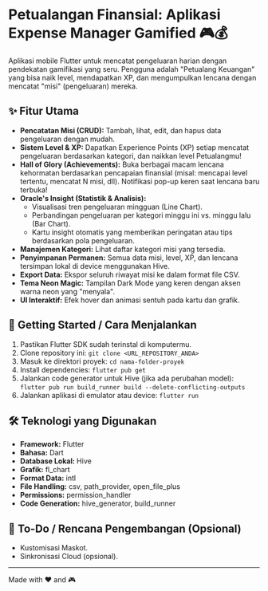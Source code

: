 # Petualangan Finansial: Aplikasi Expense Manager Gamified 🎮💰

Aplikasi mobile Flutter untuk mencatat pengeluaran harian dengan pendekatan gamifikasi yang seru. Pengguna adalah "Petualang Keuangan" yang bisa naik level, mendapatkan XP, dan mengumpulkan lencana dengan mencatat "misi" (pengeluaran) mereka.

## ✨ Fitur Utama

* **Pencatatan Misi (CRUD):** Tambah, lihat, edit, dan hapus data pengeluaran dengan mudah.
* **Sistem Level & XP:** Dapatkan Experience Points (XP) setiap mencatat pengeluaran berdasarkan kategori, dan naikkan level Petualangmu!
* **Hall of Glory (Achievements):** Buka berbagai macam lencana kehormatan berdasarkan pencapaian finansial (misal: mencapai level tertentu, mencatat N misi, dll). Notifikasi pop-up keren saat lencana baru terbuka!
* **Oracle's Insight (Statistik & Analisis):**
    * Visualisasi tren pengeluaran mingguan (Line Chart).
    * Perbandingan pengeluaran per kategori minggu ini vs. minggu lalu (Bar Chart).
    * Kartu insight otomatis yang memberikan peringatan atau tips berdasarkan pola pengeluaran.
* **Manajemen Kategori:** Lihat daftar kategori misi yang tersedia.
* **Penyimpanan Permanen:** Semua data misi, level, XP, dan lencana tersimpan lokal di device menggunakan Hive.
* **Export Data:** Ekspor seluruh riwayat misi ke dalam format file CSV.
* **Tema Neon Magic:** Tampilan Dark Mode yang keren dengan aksen warna neon yang "menyala".
* **UI Interaktif:** Efek hover dan animasi sentuh pada kartu dan grafik.

## 🚀 Getting Started / Cara Menjalankan

1.  Pastikan Flutter SDK sudah terinstal di komputermu.
2.  Clone repository ini: `git clone <URL_REPOSITORY_ANDA>`
3.  Masuk ke direktori proyek: `cd nama-folder-proyek`
4.  Install dependencies: `flutter pub get`
5.  Jalankan code generator untuk Hive (jika ada perubahan model): `flutter pub run build_runner build --delete-conflicting-outputs`
6.  Jalankan aplikasi di emulator atau device: `flutter run`

## 🛠️ Teknologi yang Digunakan

* **Framework:** Flutter
* **Bahasa:** Dart
* **Database Lokal:** Hive
* **Grafik:** fl_chart
* **Format Data:** intl
* **File Handling:** csv, path_provider, open_file_plus
* **Permissions:** permission_handler
* **Code Generation:** hive_generator, build_runner

## 📝 To-Do / Rencana Pengembangan (Opsional)

* Kustomisasi Maskot.
* Sinkronisasi Cloud (opsional).

---

Made with ❤️ and 🎮